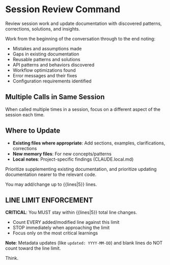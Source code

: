 # Session Review Command

Review session work and update documentation with discovered patterns, corrections, solutions, and insights.

Work from the beginning of the conversation through to the end noting:

- Mistakes and assumptions made
- Gaps in existing documentation
- Reusable patterns and solutions
- API patterns and behaviors discovered  
- Workflow optimizations found
- Error messages and their fixes
- Configuration requirements identified

## Multiple Calls in Same Session

When called multiple times in a session, focus on a different aspect of the session each time.

## Where to Update

- **Existing files where appropriate**: Add sections, examples, clarifications, corrections
- **New memory files**: For new concepts/patterns
- **Local notes**: Project-specific findings (CLAUDE.local.md)

Prioritize supplementing existing documentation, and prioritize updating documentation nearer to the relevant code.

You may add/change up to {{lines|5}} lines.

## LINE LIMIT ENFORCEMENT

**CRITICAL**: You MUST stay within {{lines|5}} total line changes.

- Count EVERY added/modified line against this limit
- STOP immediately when approaching the limit
- Focus only on the most critical learnings

**Note**: Metadata updates (like `updated: YYYY-MM-DD`) and blank lines do NOT count toward the line limit.

Think.
